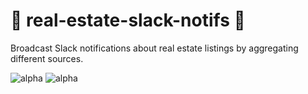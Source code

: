# 🏢 real-estate-slack-notifs 📨

Broadcast Slack notifications about real estate listings by aggregating different sources.

![alpha](https://img.shields.io/badge/project-alpha-purple)
![alpha](https://img.shields.io/badge/development-in%20progress-orange)
